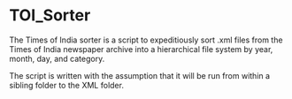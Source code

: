 # TOI_Sorter

The Times of India sorter is a script to expeditiously sort .xml files from the Times of India newspaper archive 
into a hierarchical file system by year, month, day, and category.

The script is written with the assumption that it will be run from within a sibling folder to the XML folder.

